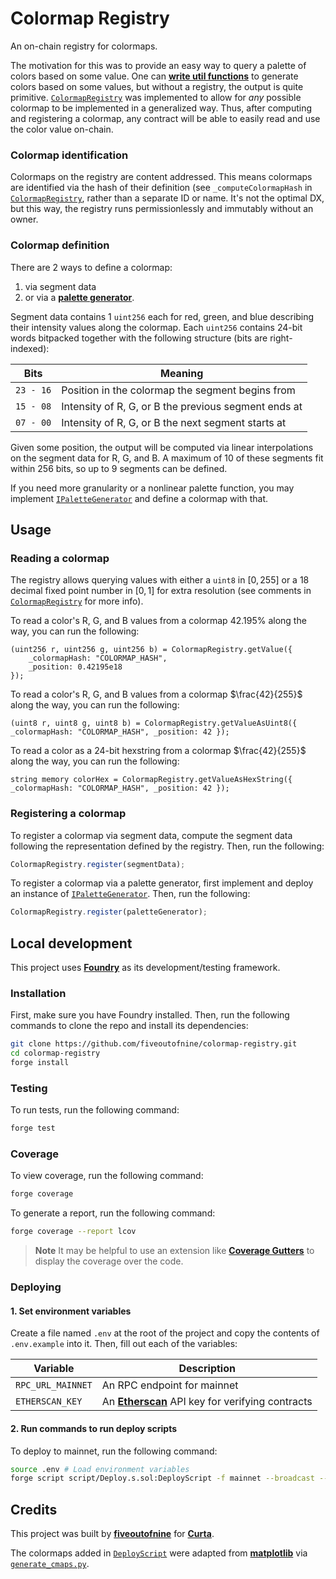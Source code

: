 # Colormap Registry

An on-chain registry for colormaps.

The motivation for this was to provide an easy way to query a palette of colors based on some value. One can [**write util functions**](https://twitter.com/fiveoutofnine/status/1584932730579865600) to generate colors based on some values, but without a registry, the output is quite primitive. [`ColormapRegistry`](https://github.com/fiveoutofnine/colormap-registry/blob/main/src/ColormapRegistry.sol) was implemented to allow for _any_ possible colormap to be implemented in a generalized way. Thus, after computing and registering a colormap, any contract will be able to easily read and use the color value on-chain.

### Colormap identification

Colormaps on the registry are content addressed. This means colormaps are identified via the hash of their definition (see `_computeColormapHash` in [`ColormapRegistry`](https://github.com/fiveoutofnine/colormap-registry/blob/main/src/ColormapRegistry.sol), rather than a separate ID or name. It's not the optimal DX, but this way, the registry runs permissionlessly and immutably without an owner.

### Colormap definition

There are 2 ways to define a colormap:

1. via segment data
2. or via a [**palette generator**](https://github.com/fiveoutofnine/colormap-registry/blob/main/src/interfaces/IPaletteGenerator.sol).

Segment data contains 1 `uint256` each for red, green, and blue describing their intensity values along the colormap. Each `uint256` contains 24-bit words bitpacked together with the following structure (bits are right-indexed):

| Bits      | Meaning                                              |
| --------- | ---------------------------------------------------- |
| `23 - 16` | Position in the colormap the segment begins from     |
| `15 - 08` | Intensity of R, G, or B the previous segment ends at |
| `07 - 00` | Intensity of R, G, or B the next segment starts at   |

Given some position, the output will be computed via linear interpolations on the segment data for R, G, and B. A maximum of 10 of these segments fit within 256 bits, so up to 9 segments can be defined.

If you need more granularity or a nonlinear palette function, you may implement [`IPaletteGenerator`](https://github.com/fiveoutofnine/colormap-registry/blob/main/src/interfaces/IPaletteGenerator.sol) and define a colormap with that.

## Usage

### Reading a colormap

The registry allows querying values with either a `uint8` in $[0, 255]$ or a 18 decimal fixed point number in $[0, 1]$ for extra resolution (see comments in [`ColormapRegistry`](https://github.com/fiveoutofnine/colormap-registry/blob/main/src/ColormapRegistry.sol) for more info).

To read a color's R, G, and B values from a colormap 42.195% along the way, you can run the following:

```sol
(uint256 r, uint256 g, uint256 b) = ColormapRegistry.getValue({
    _colormapHash: "COLORMAP_HASH",
    _position: 0.42195e18
});
```

To read a color's R, G, and B values from a colormap $\frac{42}{255}$ along the way, you can run the following:

```sol
(uint8 r, uint8 g, uint8 b) = ColormapRegistry.getValueAsUint8({ _colormapHash: "COLORMAP_HASH", _position: 42 });
```

To read a color as a 24-bit hexstring from a colormap $\frac{42}{255}$ along the way, you can run the following:

```sol
string memory colorHex = ColormapRegistry.getValueAsHexString({ _colormapHash: "COLORMAP_HASH", _position: 42 });
```

### Registering a colormap

To register a colormap via segment data, compute the segment data following the representation defined by the registry. Then, run the following:

```ts
ColormapRegistry.register(segmentData);
```

To register a colormap via a palette generator, first implement and deploy an instance of [`IPaletteGenerator`](https://github.com/fiveoutofnine/colormap-registry/blob/main/src/interfaces/IPaletteGenerator.sol). Then, run the following:

```ts
ColormapRegistry.register(paletteGenerator);
```

## Local development

This project uses [**Foundry**](https://github.com/foundry-rs/foundry) as its development/testing framework.

### Installation

First, make sure you have Foundry installed. Then, run the following commands to clone the repo and install its dependencies:

```sh
git clone https://github.com/fiveoutofnine/colormap-registry.git
cd colormap-registry
forge install
```

### Testing

To run tests, run the following command:

```sh
forge test
```

### Coverage

To view coverage, run the following command:

```sh
forge coverage
```

To generate a report, run the following command:

```sh
forge coverage --report lcov
```

> **Note**
> It may be helpful to use an extension like [**Coverage Gutters**](https://marketplace.visualstudio.com/items?itemName=ryanluker.vscode-coverage-gutters) to display the coverage over the code.

### Deploying

#### 1. Set environment variables

Create a file named `.env` at the root of the project and copy the contents of `.env.example` into it. Then, fill out each of the variables:

| Variable          | Description                                                              |
| ----------------- | ------------------------------------------------------------------------ |
| `RPC_URL_MAINNET` | An RPC endpoint for mainnet                                              |
| `ETHERSCAN_KEY`   | An [**Etherscan**](https://etherscan.io) API key for verifying contracts |

#### 2. Run commands to run deploy scripts

To deploy to mainnet, run the following command:

```sh
source .env # Load environment variables
forge script script/Deploy.s.sol:DeployScript -f mainnet --broadcast --verify --ledger -vvvv
```

## Credits

This project was built by [**fiveoutofnine**](https://twitter.com/fiveoutofnine) for [**Curta**](https://curta.wtf).

The colormaps added in [`DeployScript`](https://github.com/fiveoutofnine/colormap-registry/blob/main/script/Deploy.s.sol) were adapted from [**matplotlib**](https://github.com/matplotlib/matplotlib) via [`generate_cmaps.py`](https://github.com/fiveoutofnine/colormap-registry/blob/main/generate_cmaps.py).
